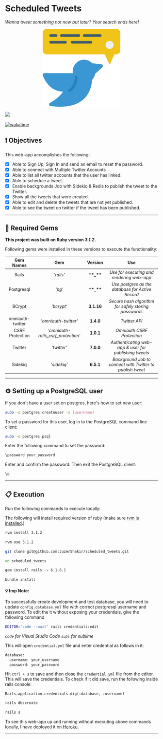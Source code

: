 # Scheduled Tweets

_Wanna tweet something not now but later? Your search ends here!_

<div align="center">
  <img src="public/project_logo.png" />
</div>

![](https://visitor-badge-reloaded.herokuapp.com/badge?page_id=juzershakir.scheduled_tweets&color=000000&lcolor=000000&style=for-the-badge&logo=Github)

<a href="https://wakatime.com/badge/user/ccef187f-4308-4666-920d-d0a9a07d713a/project/797d96e7-919f-4407-823e-a9abb0f760b7"><img src="https://wakatime.com/badge/user/ccef187f-4308-4666-920d-d0a9a07d713a/project/797d96e7-919f-4407-823e-a9abb0f760b7.svg" alt="wakatime"></a>

## ❗ Objectives

This web-app accomplishes the following:

- [x] Able to Sign Up, Sign In and send an email to reset the password.
- [x] Able to connect with Multiple Twitter Accounts
- [x] Able to list all twitter accounts that the user has linked.
- [x] Able to schedule a tweet.
- [x] Enable backgrounds Job with Sidekiq & Redis to publish the tweet to the Twitter.
- [x] Show all the tweets that were created.
- [x] Able to edit and delete the tweets that are not yet published.
- [x] Able to see the tweet on twitter if the tweet has been published.

---

## 💎 Required Gems

**This project was built on Ruby version _3.1.2_.**

Following gems were installed in these versions to execute the functionality:

|  **Gem Names**   |              **Gem**               |  **Version**   |                          **Use**                          |
| :--------------: | :--------------------------------: | :------------: | :-------------------------------------------------------: |
|      Rails       |             _'rails'_              | \***\*\_\*\*** |         _Use for executing and rendering web-app_         |
|    Postgresql    |               _'pg'_               | \***\*\_\*\*** |     _Use postgres as the database for Active Record_      |
|      BCrypt      |             _'bcrypt'_             |   **3.1.16**   |   _Secure hash algorithm for safely storing passwords_    |
| omniauth-twitter |        _'omniauth-twitter'_        |   **1.4.0**    |                       _Twitter API_                       |
| CSRF Protection  | _'omniauth-rails_csrf_protection'_ |   **1.0.1**    |                _Omniauth CSRF Protection_                 |
|     Twitter      |            _'twitter'_             |   **7.0.0**    |   _Authenticating web-app & user for publishing tweets_   |
|     Sidekiq      |            _'sidekiq'_             |   **6.5.1**    | _Background Job to connect with Twitter to publish tweet_ |

---

## ⚙️ Setting up a PostgreSQL user

If you don't have a user set on postgres, here's how to set new user:

```bash
sudo -u postgres createuser -s [username]
```

To set a password for this user, log in to the PostgreSQL command line client:

```bash
sudo -u postgres psql
```

Enter the following command to set the password:

```bash
\password your_password
```

Enter and confirm the password. Then exit the PostgreSQL client:

```bash
\q
```

---

## 📋 Execution

Run the following commands to execute locally:

The following will install required version of ruby (make sure [rvm is installed](https://rvm.io/rvm/install).)

```bash
rvm install 3.1.2
```

```bash
rvm use 3.1.2
```

```bash
git clone git@github.com:JuzerShakir/scheduled_tweets.git
```

```bash
cd scheduled_tweets
```

```bash
gem install rails -v 6.1.6.1
```

```bash
bundle install
```

#### 💡 Imp Note:

To successfully create development and test database, you will need to update `config.database.yml` file with correct postgresql username and password.
To edit the it without exposing your credentials, give the following command:

```bash
EDITOR="code --wait" rails credentials:edit
```

_`code` for Visual Studio Code_
_`subl` for sublime_

This will open `credential.yml` file and enter credential as follows in it:

```
database:
  username: your_username
  password: your_password
```

Hit `ctrl + s` to save and then close the `credential.yml` file from the editor. This will save the credentials. To check if it did save, run the following inside rails console:

```
Rails.application.credentials.dig(:database, :username)
```

```bash
rails db:create
```

```bash
rails s
```

To see this web-app up and running without executing above commands locally,
I have deployed it on [Heroku](https://__name__.herokuapp.com/).

---
